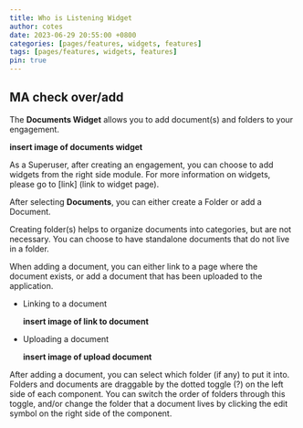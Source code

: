 ```yaml
---
title: Who is Listening Widget
author: cotes
date: 2023-06-29 20:55:00 +0800
categories: [pages/features, widgets, features]
tags: [pages/features, widgets, features]
pin: true
---
```


## MA check over/add  

The **Documents Widget** allows you to add document(s) and folders to your engagement.  

**insert image of documents widget**

As a Superuser, after creating an engagement, you can choose to add widgets from the right side module. For more information on widgets, please go to [link] (link to widget page).  

After selecting **Documents**, you can either create a Folder or add a Document.  

Creating folder(s) helps to organize documents into categories, but are not necessary. You can choose to have standalone documents that do not live in a folder.  

When adding a document, you can either link to a page where the document exists, or add a document that has been uploaded to the application. 
- Linking to a document
  
  **insert image of link to document**
  
- Uploading a document
  
  **insert image of upload document**

After adding a document, you can select which folder (if any) to put it into. Folders and documents are draggable by the dotted toggle (?) on the left side of each component. You can switch the order of folders through this toggle, and/or change the folder that a document lives by clicking the edit symbol on the right side of the component.  

  
